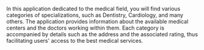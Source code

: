 In this application dedicated to the medical field, you will find various categories of specializations, such as Dentistry, Cardiology, and many others. The application provides information about the available medical centers and the doctors working within them. Each category is accompanied by details such as the address and the associated rating, thus facilitating users' access to the best medical services.
